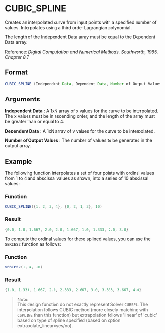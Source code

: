 # CUBIC_SPLINE

Creates an interpolated curve from input points with a specified number of values. Interpolates using a third order Lagrangian polynomial. 

The length of the Independent Data array must be equal to the Dependent Data array. 

Reference: *Digital Computation and Numerical Methods. Southworth, 1965. Chapter 8.7*

## Format 
```java
CUBIC_SPLINE (Independent Data, Dependent Data, Number of Output Values) 
```
## Arguments 

 



**Independent Data**
: A 1xN array of x values for the curve to be interpolated. The x values must be in ascending order, and the length of the array must be greater than or equal to 4. 


**Dependent Data**
: A 1xN array of y values for the curve to be interpolated. 


**Number of Output Values**
: The number of values to be generated in the output array. 


## Example 

The following function interpolates a set of four points with ordinal values from 1 to 4 and abscissal values as shown, into a series of 10 abscissal values:

 



### Function  
```java
CUBIC_SPLINE({1, 2, 3, 4}, {0, 2, 1, 3}, 10)  
```

### Result  
```java
{0.0, 1.0, 1.667, 2.0, 2.0, 1.667, 1.0, 1.333, 2.0, 3.0}  
```

To compute the ordinal values for these splined values, you can use the `SERIES2` function as follows:

 



### Function  
```java
SERIES2(1, 4, 10)  
```

### Result  
```java
{1.0, 1.333, 1.667, 2.0, 2.333, 2.667, 3.0, 3.333, 3.667, 4.0}  
```

 



>Note:   
>This design function do not exactly represent Solver `CUBSPL`. The interpolation follows CUBIC method (more closely matching with `CSPLINE` than this function) but extrapolation follows 'linear' of 'cubic' based on type of spline specified (based on option extrapolate_linear=yes/no). 
